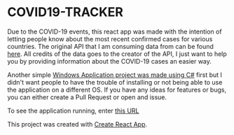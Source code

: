# COVID19-TRACKER

Due to the COVID-19 events, this react app was made with the intention of letting people know about the most recent confirmed cases for various countries. The original API that I am consuming data from can be found [here](https://rapidapi.com/KishCom/api/covid-19-coronavirus-statistics/details). All credits of the data goes to the creator of the API, I just want to help you by providing information about the COVID-19 cases an easier way.

Another simple [Windows Application project was made using C#](https://github.com/JustAn0therDev/boomerremover/) first but I didn't want people to have the trouble of installing or not being able to use the application on a different OS. If you have any ideas for features or bugs, you can either create a Pull Request or open and issue.

To see the application running, enter [this URL](https://justan0therdev.github.io/COVID19-TRACKER/)

This project was created with [Create React App](https://github.com/facebook/create-react-app).
